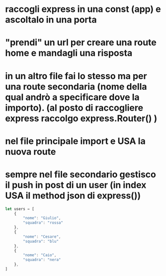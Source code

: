 # raccogli express in una const (app) e ascoltalo in una porta

# "prendi" un url per creare una route home e mandagli una risposta

# in un altro file fai lo stesso ma per una route secondaria (nome della qual andrò a specificare dove la importo). (al posto di raccogliere express raccolgo express.Router() )

# nel file principale import e USA la nuova route

# sempre nel file secondario gestisco il push in post di un user (in index USA il method json di express())

``` js - users boilerplate
let users = [
    {
        "nome": "Giulio",
        "squadra": "rossa"
    },
    {
        "nome": "Cesare",
        "squadra": "blu"
    },
    {
        "nome": "Caio",
        "squadra": "nera"
    },
]